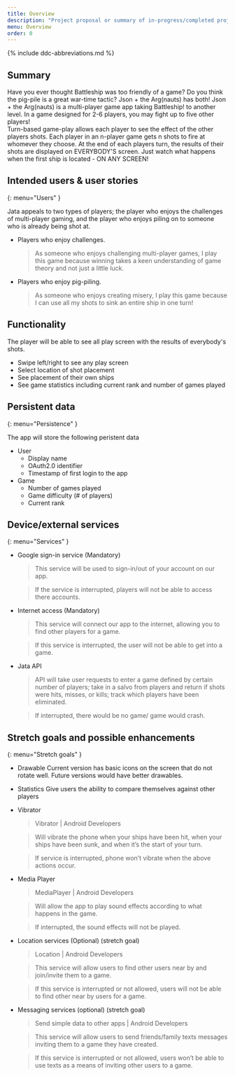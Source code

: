 ```yaml
---
title: Overview
description: "Project proposal or summary of in-progress/completed project."
menu: Overview
order: 0
---
```


{% include ddc-abbreviations.md %}

## Summary

Have you ever thought Battleship was too friendly of a game? Do you think the pig-pile is a great
war-time tactic? Json + the Arg(nauts) has both!  Json + the Arg(nauts) is a multi-player game app
taking Battleship! to another level. In a game designed for 2-6 players, you may fight up to five
other players!  
Turn-based game-play allows each player to see the effect of the other players shots. Each player in
an n-player game gets n shots to fire at whomever they choose. At the end of each players turn, the
results of their shots are displayed on EVERYBODY'S screen. Just watch what happens when the first
ship is located - ON ANY SCREEN!

## Intended users & user stories

{: menu="Users" }

Jata appeals to two types of players; the player who enjoys the challenges of multi-player gaming,
and the player who enjoys piling on to someone who is already being shot at.

* Players who enjoy challenges.

  > As someone who enjoys challenging multi-player games, I play this game because winning takes a
  keen understanding of game theory and not just a little luck.

* Players who enjoy pig-piling.

  > As someone who enjoys creating misery, I play this game because I can use all my shots to sink
  an entire ship in one turn!

## Functionality

The player will be able to see all play screen with the results of everybody's shots.

* Swipe left/right to see any play screen
* Select location of shot placement
* See placement of their own ships
* See game statistics including current rank and number of games played

## Persistent data

{: menu="Persistence" }

The app will store the following peristent data

* User
    * Display name
    * OAuth2.0 identifier
    * Timestamp of first login to the app
* Game
    * Number of games played
    * Game difficulty (# of players)
    * Current rank

## Device/external services

{: menu="Services" }

* Google sign-in service (Mandatory)
  > This service will be used to sign-in/out of your account on our app.

  > If the service is interrupted, players will not be able to access there accounts.

* Internet access (Mandatory)
  > This service will connect our app to the internet, allowing you to find other players for a
  game.

  > If this service is interrupted, the user will not be able to get into a game.

* Jata API
  > API will take user requests to enter a game defined by certain number of players; take in a
  salvo from players and return if shots were hits, misses, or kills; track which players have been
  eliminated.

  > If interrupted, there would be no game/ game would crash.

## Stretch goals and possible enhancements

{: menu="Stretch goals" }

* Drawable
  Current version has basic icons on the screen that do not rotate well. Future versions would have
  better drawables.
* Statistics
  Give users the ability to compare themselves against other players

* Vibrator
  > Vibrator | Android Developers

  > Will vibrate the phone when your ships have been hit, when your ships have been sunk, and when
  it’s the start of your turn.

  > If service is interrupted, phone won’t vibrate when the above actions occur.

* Media Player
  > MediaPlayer | Android Developers

  > Will allow the app to play sound effects according to what happens in the game.

  > If interrupted, the sound effects will not be played.

* Location services (Optional) (stretch goal)
  > Location | Android Developers

  > This service will allow users to find other users near by and join/invite them to a game.

  > If this service is interrupted or not allowed, users will not be able to find other near by
  users for a game.

* Messaging services (optional) (stretch goal)
  > Send simple data to other apps | Android Developers

  > This service will allow users to send friends/family texts messages inviting them to a game they
  have created.

  > If this service is interrupted or not allowed, users won’t be able to use texts as a means of
  inviting other users to a game.
	


